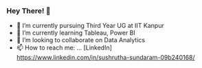 ### Hey There! 👋

<!--
**SushruthaSundaram/SushruthaSundaram** is a ✨ _special_ ✨ repository because its `README.md` (this file) appears on your GitHub profile.

Here are some ideas to get you started:
-->
- 🔭 I’m currently pursuing Third Year UG at IIT Kanpur
- 🌱 I’m currently learning Tableau, Power BI
- 👯 I’m looking to collaborate on Data Analytics
- 📫 How to reach me: ... [LinkedIn] https://www.linkedin.com/in/sushrutha-sundaram-09b240168/ 

